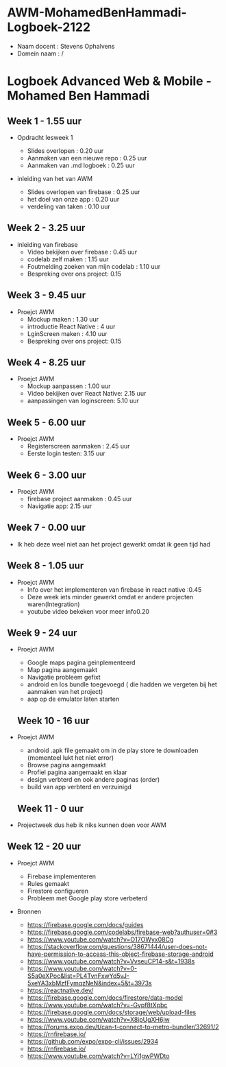 # AWM-MohamedBenHammadi-Logboek-2122
* Naam docent : Stevens Ophalvens
* Domein naam : /

# Logboek Advanced Web & Mobile - Mohamed Ben Hammadi


## Week 1 - 1.55 uur

*   Opdracht lesweek 1 
    * Slides overlopen : 0.20 uur
    * Aanmaken van een nieuwe repo : 0.25 uur
    * Aanmaken van .md logboek : 0.25 uur
    
*  inleiding van het van AWM
    * Slides overlopen van firebase : 0.25 uur
    * het doel van onze app : 0.20 uur
    * verdeling van taken : 0.10 uur

## Week 2 - 3.25 uur
 
*  inleiding van firebase
    * Video bekijken over firebase : 0.45 uur
    * codelab zelf maken : 1.15 uur
    * Foutmelding zoeken van mijn codelab : 1.10 uur
    * Bespreking over ons project: 0.15
    
  
 ## Week 3 - 9.45 uur
 
*  Proejct AWM
    * Mockup maken : 1.30 uur
    * introductie React Native : 4 uur
    * LginScreen maken : 4.10 uur
    * Bespreking over ons project: 0.15

 ## Week 4 - 8.25 uur
 
*  Proejct AWM
    * Mockup aanpassen : 1.00 uur
    * Video bekijken over React Native: 2.15 uur
    * aanpassingen van loginscreen: 5.10 uur

 ## Week 5 - 6.00 uur
 
*  Proejct AWM
    * Registerscreen aanmaken : 2.45 uur
    * Eerste login testen: 3.15 uur

## Week 6 - 3.00 uur
 
*  Proejct AWM
    * firebase project aanmaken : 0.45 uur
    * Navigatie app: 2.15 uur

## Week 7 - 0.00 uur
 
*  Ik heb deze weel niet aan het project gewerkt omdat ik geen tijd had
    

## Week 8 - 1.05 uur
 
*  Proejct AWM
    * Info over het implementeren van firebase in react native :0.45
    * Deze week iets minder gewerkt omdat er andere projecten waren(Integration)
    * youtube video bekeken voor meer info0.20

## Week 9 - 24 uur
 
*  Proejct AWM
   * Google maps pagina geinplementeerd
   * Map pagina aangemaakt
   * Navigatie probleem gefixt
   * android en Ios bundle toegevoegd ( die hadden we vergeten bij het aanmaken van het project)
   * aap op de emulator laten starten
   
   
   ## Week 10 - 16 uur
 
*  Proejct AWM
   * android .apk file gemaakt om in de play store te downloaden (momenteel lukt het niet error)
   * Browse pagina aangemaakt 
   * Profiel pagina aangemaakt en klaar
   * design verbterd en ook andere paginas (order)
   * build van app verbterd en verzuinigd

   
   ## Week 11 - 0 uur
 
  * Projectweek dus heb ik niks kunnen doen voor AWM


   ## Week 12 - 20 uur
 
*  Proejct AWM
   * Firebase implementeren
   * Rules gemaakt
   * Firestore configueren
   * Probleem met Google play store verbeterd
 
   
   


  

*  Bronnen
    * https://firebase.google.com/docs/guides
    * https://firebase.google.com/codelabs/firebase-web?authuser=0#3
    * https://www.youtube.com/watch?v=O17OWyx08Cg
    * https://stackoverflow.com/questions/38671444/user-does-not-have-permission-to-access-this-object-firebase-storage-android
    * https://www.youtube.com/watch?v=VvseuCP14-s&t=1938s
    * https://www.youtube.com/watch?v=0-S5a0eXPoc&list=PL4TvnFxwYd5vJ-5xeYA3xbMzfFymqzNeN&index=5&t=3973s
    * https://reactnative.dev/
    * https://firebase.google.com/docs/firestore/data-model
    * https://www.youtube.com/watch?v=-Gvpf8tXpbc
    * https://firebase.google.com/docs/storage/web/upload-files
    * https://www.youtube.com/watch?v=X8ipUgXH6jw
    * https://forums.expo.dev/t/can-t-connect-to-metro-bundler/32691/2
    * https://rnfirebase.io/
    * https://github.com/expo/expo-cli/issues/2934
    * https://rnfirebase.io/
    * https://www.youtube.com/watch?v=LYi1gwPWDto
    
 
    
